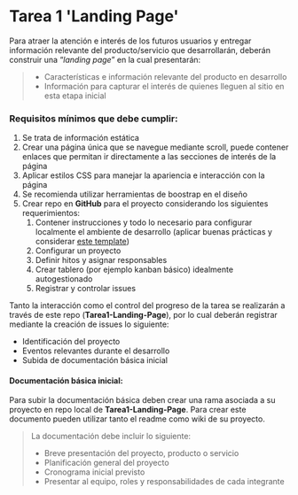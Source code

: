 # Tarea 1 'Landing Page'

Para atraer la atención e interés de los futuros usuarios y entregar información relevante del producto/servicio que desarrollarán, deberán construir una “*landing page*” en la cual presentarán:
>* Características e información relevante del producto en desarrollo <br>
>* Información para capturar el interés de quienes lleguen al sitio en esta etapa inicial

### Requisitos mínimos que debe cumplir:
1. Se trata de información estática
2. Crear una página única que se navegue mediante scroll, puede contener enlaces que permitan ir directamente a las secciones de interés de la página
3. Aplicar estilos CSS para manejar la apariencia e interacción con la página
4. Se recomienda utilizar herramientas de boostrap en el diseño
5. Crear repo en **GitHub** para el proyecto considerando los siguientes requerimientos:
   1. Contener instrucciones y todo lo necesario para configurar localmente el ambiente de desarrollo (aplicar buenas prácticas y considerar [este template](https://github.com/othneildrew/Best-README-Template))
   2. Configurar un proyecto
   3. Definir hitos y asignar responsables
   4. Crear tablero (por ejemplo kanban básico) idealmente autogestionado
   5. Registrar y controlar issues

Tanto la interacción como el control del progreso de la tarea se realizarán a través de este repo (__Tarea1-Landing-Page__), por lo cual deberán registrar mediante la creación de issues lo siguiente:<br>
* Identificación del proyecto<br>
* Eventos relevantes durante el desarrollo<br>
* Subida de documentación básica inicial 

#### Documentación básica inicial:
Para subir la documentación básica deben crear una rama asociada a su proyecto en repo local de **Tarea1-Landing-Page**. Para crear este documento pueden utilizar tanto el readme como wiki de su proyecto.<br> 
>La documentación debe incluir lo siguiente:<br>
>* Breve presentación del proyecto, producto o servicio<br>
>* Planificación general del proyecto<br>
>* Cronograma inicial previsto<br>
>* Presentar al equipo, roles y responsabilidades de cada integrante<br>

